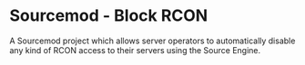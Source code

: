 # Sourcemod - Block RCON
A Sourcemod project which allows server operators to automatically disable any kind of RCON access to their servers using the Source Engine.